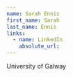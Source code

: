 ```yaml
---
name: Sarah Ennis
first_name: Sarah
last_name: Ennis
links:
  - name: LinkedIn
    absolute_url: 
---
```

University of Galway
